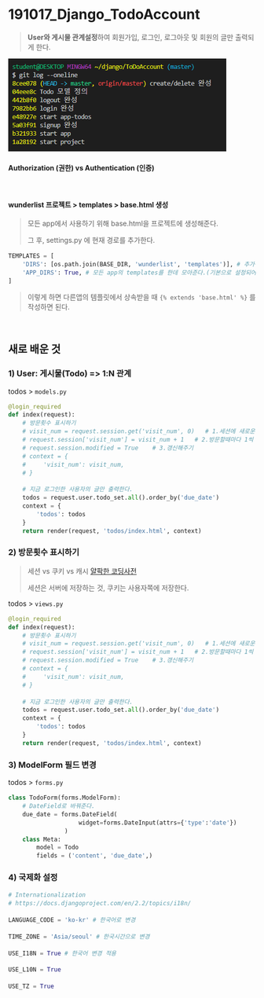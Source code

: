 # 191017_Django_TodoAccount

> **User와 게시물 관계설정**하여 회원가입, 로그인, 로그아웃 및 회원의 글만 출력되게 한다.

![log2](assets/log2.PNG)

#### Authorization (권한) vs Authentication (인증)

<br>

#### wunderlist 프로젝트 > templates > base.html 생성

> 모든 app에서 사용하기 위해 base.html을 프로젝트에 생성해준다. 
>
> 그 후, settings.py 에 현재 경로를 추가한다.

```python
TEMPLATES = [
	'DIRS': [os.path.join(BASE_DIR, 'wunderlist', 'templates')], # 추가적인 경로 설정
    'APP_DIRS': True, # 모든 app의 templates를 한데 모아준다.(기본으로 설정되어있음.)
]
```

> 이렇게 하면 다른앱의 템플릿에서 상속받을 때 `{% extends 'base.html' %}` 를 작성하면 된다.

<br>

## 새로 배운 것

### 1)  User: 게시물(Todo) => 1:N 관계

todos > `models.py` 

```python
@login_required
def index(request):
    # 방문횟수 표시하기
    # visit_num = request.session.get('visit_num', 0)   # 1.세션에 새로운 방문변수만들어주고(없다면 0으로)
    # request.session['visit_num'] = visit_num + 1   # 2.방문할때마다 1씩 증가
    # request.session.modified = True    # 3.갱신해주기
    # context = {
    #     'visit_num': visit_num,
    # }
    
    # 지금 로그인한 사용자의 글만 출력한다.
    todos = request.user.todo_set.all().order_by('due_date')
    context = {
        'todos': todos
    }
    return render(request, 'todos/index.html', context)
```

### 2) 방문횟수 표시하기

> 세션 vs 쿠키 vs 캐시 [얄팍한 코딩사전](https://www.youtube.com/watch?v=OpoVuwxGRDI)
>
> 세션은 서버에 저장하는 것, 쿠키는 사용자쪽에 저장한다.

todos > `views.py`

```python
@login_required
def index(request):
    # 방문횟수 표시하기
    # visit_num = request.session.get('visit_num', 0)   # 1.세션에 새로운 방문변수만들어주고(없다면 0으로)
    # request.session['visit_num'] = visit_num + 1   # 2.방문할때마다 1씩 증가
    # request.session.modified = True    # 3.갱신해주기
    # context = {
    #     'visit_num': visit_num,
    # }
    
    # 지금 로그인한 사용자의 글만 출력한다.
    todos = request.user.todo_set.all().order_by('due_date')
    context = {
        'todos': todos
    }
    return render(request, 'todos/index.html', context)
```

### 3) ModelForm 필드 변경

todos > `forms.py`

```python
class TodoForm(forms.ModelForm):
    # DateField로 바꿔준다.
    due_date = forms.DateField(
                    widget=forms.DateInput(attrs={'type':'date'})
                )
    class Meta:
        model = Todo
        fields = ('content', 'due_date',)
```

### 4) 국제화 설정

```python
# Internationalization
# https://docs.djangoproject.com/en/2.2/topics/i18n/

LANGUAGE_CODE = 'ko-kr' # 한국어로 변경

TIME_ZONE = 'Asia/seoul' # 한국시간으로 변경

USE_I18N = True # 한국어 변경 적용

USE_L10N = True

USE_TZ = True
```
